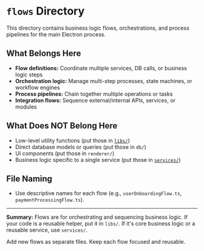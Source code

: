 # `flows` Directory

This directory contains business logic flows, orchestrations, and process pipelines for the main Electron process.

## What Belongs Here
- **Flow definitions:** Coordinate multiple services, DB calls, or business logic steps
- **Orchestration logic:** Manage multi-step processes, state machines, or workflow engines
- **Process pipelines:** Chain together multiple operations or tasks
- **Integration flows:** Sequence external/internal APIs, services, or modules

## What Does NOT Belong Here
- Low-level utility functions (put those in [`libs/`](../libs/))
- Direct database models or queries (put those in `db/`)
- UI components (put those in `renderer/`)
- Business logic specific to a single service (put those in [`services/`](../services/))

## File Naming
- Use descriptive names for each flow (e.g., `userOnboardingFlow.ts`, `paymentProcessingFlow.ts`).

---
**Summary:**
Flows are for orchestrating and sequencing business logic. If your code is a reusable helper, put it in `libs/`. If it's core business logic or a reusable service, use `services/`.

Add new flows as separate files. Keep each flow focused and reusable.
